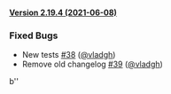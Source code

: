 #### [Version 2.19.4 (2021-06-08)](https://vladgh/test/releases/tag/2.19.4) 
### Fixed Bugs 
- New tests [#38](https://vladgh/test/issues/#38) ([@vladgh](https://github.com/@vladgh))
- Remove old changelog [#39](https://vladgh/test/issues/#39) ([@vladgh](https://github.com/@vladgh))
 
 b''